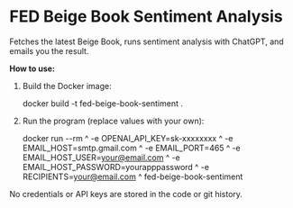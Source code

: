 # FED Beige Book Sentiment Analysis

Fetches the latest Beige Book, runs sentiment analysis with ChatGPT, and emails you the result.

**How to use:**

1. Build the Docker image:

    docker build -t fed-beige-book-sentiment .

2. Run the program (replace values with your own):

    docker run --rm ^
      -e OPENAI_API_KEY=sk-xxxxxxxx ^
      -e EMAIL_HOST=smtp.gmail.com ^
      -e EMAIL_PORT=465 ^
      -e EMAIL_HOST_USER=your@email.com ^
      -e EMAIL_HOST_PASSWORD=yourapppassword ^
      -e RECIPIENTS=your@email.com ^
      fed-beige-book-sentiment

No credentials or API keys are stored in the code or git history.
